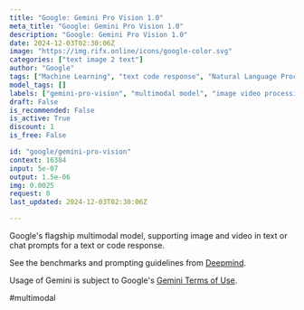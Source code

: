 ```yaml
---
title: "Google: Gemini Pro Vision 1.0"
meta_title: "Google: Gemini Pro Vision 1.0"
description: "Google: Gemini Pro Vision 1.0"
date: 2024-12-03T02:30:06Z
image: "https://img.rifx.online/icons/google-color.svg"
categories: ["text image 2 text"]
author: "Google"
tags: ["Machine Learning", "text code response", "Natural Language Processing", "multimodal model", "gemini-pro-vision", "Programming", "image video processing", "Technology", "chat prompts", "Computer Vision", "Google"]
model_tags: []
labels: ["gemini-pro-vision", "multimodal model", "image video processing", "text code response", "chat prompts"]
draft: False
is_recommended: False
is_active: True
discount: 1
is_free: False

id: "google/gemini-pro-vision"
context: 16384
input: 5e-07
output: 1.5e-06
img: 0.0025
request: 0
last_updated: 2024-12-03T02:30:06Z

---
```


Google's flagship multimodal model, supporting image and video in text or chat prompts for a text or code response.

See the benchmarks and prompting guidelines from [Deepmind](https://deepmind.google/technologies/gemini/).

Usage of Gemini is subject to Google's [Gemini Terms of Use](https://ai.google.dev/terms).

#multimodal

